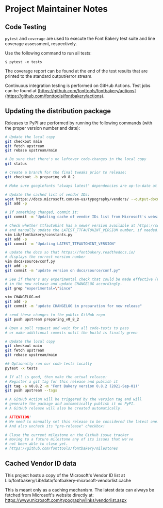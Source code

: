 # Project Maintainer Notes

## Code Testing

`pytest` and `coverage` are used to execute the Font Bakery test suite and line coverage assessment, respectively.

Use the following command to run all tests:

```
$ pytest -x tests
```

The coverage report can be found at the end of the test results that are printed to the standard output/error stream.

Continuous integration testing is performed on GitHub Actions. Test jobs can be found at [https://github.com/fonttools/fontbakery/actions](https://github.com/fonttools/fontbakery/actions).

## Updating the distribution package

Releases to PyPI are performed by running the following commands (with the proper version number and date):

```sh
# Update the local copy
git checkout main
git fetch upstream
git rebase upstream/main

# Be sure that there's no leftover code-changes in the local copy
git status

# Create a branch for the final tweaks prior to release:
git checkout -b preparing_v0_8_2

# Make sure googlefonts "always latest" dependencies are up-to-date at pyproject.toml

# Update the cached list of vendor IDs:
wget https://docs.microsoft.com/en-us/typography/vendors/ --output-document=Lib/fontbakery/data/fontbakery-microsoft-vendorlist.cache
git add -p

# If something changed, commit it:
git commit -m "Updating cache of vendor IDs list from Microsoft's website"

# Check whether ttfautohint has a newer version available at https://sourceforge.net/projects/freetype/files/ttfautohint/
# and manually update the LATEST_TTFAUTOHINT_VERSION number, if needed:
vim Lib/fontbakery/constants.py
git add -p
git commit -m "Updating LATEST_TTFAUTOHINT_VERSION"

# update the docs so that https://fontbakery.readthedocs.io/
# displays the correct version number
vim docs/source/conf.py
git add -p
git commit -m "update version on docs/source/conf.py"

# See if there's any experimental check that could be made effective (non-experimental)
# in the new release and update CHANGELOG accordingly.
git grep "experimental=\"Since"

vim CHANGELOG.md
git add -p
git commit -m "update CHANGELOG in preparation for new release"

# send these changes to the public GitHub repo
git push upstream preparing_v0_8_2

# Open a pull request and wait for all code-tests to pass
# or make additional commits until the build is finally green

# Update the local copy
git checkout main
git fetch upstream
git rebase upstream/main

## Optionally run our code tests locally
pytest -x tests

# If all is good, then make the actual release:
# Register a git tag for this release and publish it
git tag -a v0.8.2 -m "Font Bakery version 0.8.2 (2021-Sep-01)"
git push upstream --tags

# A GitHub Action will be triggered by the version tag and will
# generate the package and automatically publish it on PyPI.
# A GitHub release will also be created automatically.

# ATTENTION!
# We need to manually set this release to be considered the latest one.
# And also uncheck its "pre-release" checkbox!

# Close the current milestone on the GitHub issue tracker
# moving to a future milestone any of its issues that we've
# not been able to close yet.
# https://github.com/fonttools/fontbakery/milestones
```

## Cached Vendor ID data

This project hosts a copy of the Microsoft's Vendor ID list at Lib/fontbakery/Lib/data/fontbakery-microsoft-vendorlist.cache

This is meant only as a caching mechanism. The latest data can always be fetched from Microsoft's website directly at: <https://www.microsoft.com/typography/links/vendorlist.aspx>
